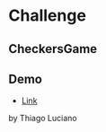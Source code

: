 # Challenge

## CheckersGame

## Demo
  * [Link](http://checkersgame.thiagoluciano.com.br/)




by Thiago Luciano